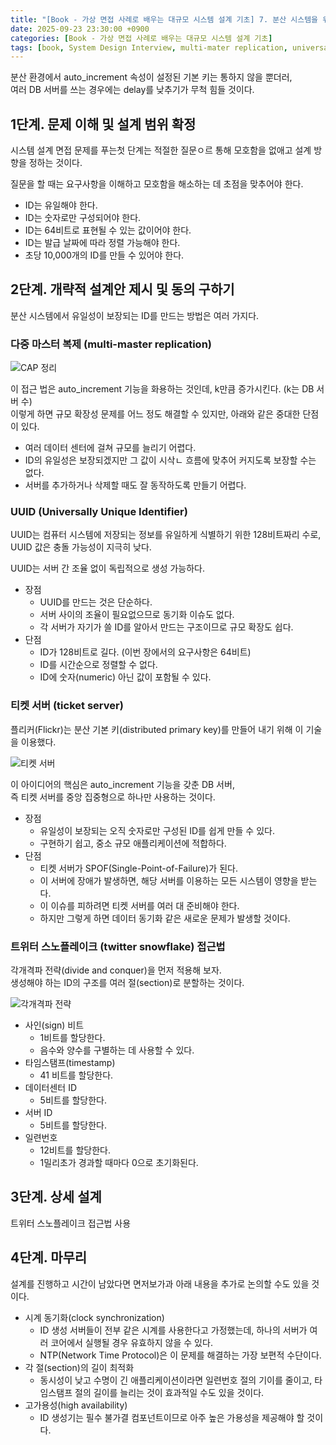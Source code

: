 ```yaml
---
title: "[Book - 가상 면접 사례로 배우는 대규모 시스템 설계 기초] 7. 분산 시스템을 위한 유일 ID 생성기 설계"
date: 2025-09-23 23:30:00 +0900
categories: [Book - 가상 면접 사례로 배우는 대규모 시스템 설계 기초]
tags: [book, System Design Interview, multi-mater replication, universally unique identifier, ticket server, twitter snowflake]
---
```


분산 환경에서 auto_increment 속성이 설정된 기본 키는 통하지 않을 뿐더러,   
여러 DB 서버를 쓰는 경우에는 delay를 낮추기가 무척 힘들 것이다.

## 1단계. 문제 이해 및 설계 범위 확정
시스템 설계 면접 문제를 푸는첫 단계는 적절한 질문ㅇ르 통해 모호함을 없애고 설계 방향을 정하는 것이다.

질문을 할 때는 요구사항을 이해하고 모호함을 해소하는 데 초점을 맞추어야 한다.

* ID는 유일해야 한다.
* ID는 숫자로만 구성되어야 한다.
* ID는 64비트로 표현될 수 있는 값이어야 한다.
* ID는 발급 날짜에 따라 정렬 가능해야 한다.
* 초당 10,000개의 ID를 만들 수 있어야 한다.

## 2단계. 개략적 설계안 제시 및 동의 구하기
분산 시스템에서 유일성이 보장되는 ID를 만드는 방법은 여러 가지다.

### 다중 마스터 복제 (multi-master replication)
![CAP 정리](https://drive.google.com/thumbnail?id=1B03kiIZqhOq5vRSK-1lpj-6vUpzZQVLo&sz=w400)

이 접근 법은 auto_increment 기능을 화용하는 것인데, k만큼 증가시킨다. (k는 DB 서버 수)   
이렇게 하면 규모 확장성 문제를 어느 정도 해결할 수 있지만, 아래와 같은 중대한 단점이 있다.
* 여러 데이터 센터에 걸쳐 규모를 늘리기 어렵다.
* ID의 유일성은 보장되겠지만 그 값이 시삭ㄴ 흐름에 맞추어 커지도록 보장할 수는 없다.
* 서버를 추가하거나 삭제할 때도 잘 동작하도록 만들기 어렵다.

### UUID (Universally Unique Identifier)
UUID는 컴퓨터 시스템에 저장되는 정보를 유일하게 식별하기 위한 128비트짜리 수로,   
UUID 값은 충돌 가능성이 지극히 낮다.

UUID는 서버 간 조율 없이 독립적으로 생성 가능하다.

* 장점
  * UUID를 만드는 것은 단순하다.
  * 서버 사이의 조율이 필요없으므로 동기화 이슈도 없다.
  * 각 서버가 자기가 쓸 ID를 알아서 만드는 구조이므로 규모 확장도 쉽다.
* 단점
  * ID가 128비트로 길다. (이번 장에서의 요구사항은 64비트)
  * ID를 시간순으로 정렬할 수 없다.
  * ID에 숫자(numeric) 아닌 값이 포함될 수 있다.

### 티켓 서버 (ticket server)
플리커(Flickr)는 분산 기본 키(distributed primary key)를 만들어 내기 위해 이 기술을 이용했다.

![티켓 서버](https://drive.google.com/thumbnail?id=1KYWv0w1D7E_od2R2t080J6O8laQb1RNW&sz=w500)

이 아이디어의 핵심은 auto_increment 기능을 갖춘 DB 서버,   
즉 티켓 서버를 중앙 집중형으로 하나만 사용하는 것이다.

* 장점
  * 유일성이 보장되는 오직 숫자로만 구성된 ID를 쉽게 만들 수 있다.
  * 구현하기 쉽고, 중소 규모 애플리케이션에 적합하다.
* 단점
  * 티켓 서버가 SPOF(Single-Point-of-Failure)가 된다.
  * 이 서버에 장애가 발생하면, 해당 서버를 이용하는 모든 시스템이 영향을 받는다.
  * 이 이슈를 피하려면 티켓 서버를 여러 대 준비해야 한다.
  * 하지만 그렇게 하면 데이터 동기화 같은 새로운 문제가 발생할 것이다.

### 트위터 스노플레이크 (twitter snowflake) 접근법
각개격파 전략(divide and conquer)을 먼저 적용해 보자.   
생성해야 하는 ID의 구조를 여러 절(section)로 분할하는 것이다.

![각개격파 전략](https://drive.google.com/thumbnail?id=1kcCUQsmz49OvRlEg7GlorJhQvtvMSGHW&sz=w700)

* 사인(sign) 비트
  * 1비트를 할당한다.
  * 음수와 양수를 구별하는 데 사용할 수 있다.
* 타임스탬프(timestamp)
  * 41 비트를 할당한다.
* 데이터센터 ID
  * 5비트를 할당한다.
* 서버 ID
  * 5비트를 할당한다.
* 일련번호
  * 12비트를 할당한다.
  * 1밀리초가 경과할 때마다 0으로 초기화된다.

## 3단계. 상세 설계
트위터 스노플레이크 접근법 사용

## 4단계. 마무리
설계를 진행하고 시간이 남았다면 면저보가과 아래 내용을 추가로 논의할 수도 있을 것이다.
* 시계 동기화(clock synchronization)
  * ID 생성 서버들이 전부 같은 시계를 사용한다고 가정했는데, 하나의 서버가 여러 코어에서 실행될 경우 유효하지 않을 수 있다.
  * NTP(Network Time Protocol)은 이 문제를 해결하는 가장 보편적 수단이다.
* 각 절(section)의 길이 최적화
  * 동시성이 낮고 수명이 긴 애플리케이션이라면 일련번호 절의 기이를 줄이고, 타임스탬프 절의 길이를 늘리는 것이 효과적일 수도 있을 것이다.
* 고가용성(high availability)
  * ID 생성기는 필수 불가결 컴포넌트이므로 아주 높은 가용성을 제공해야 할 것이다.
